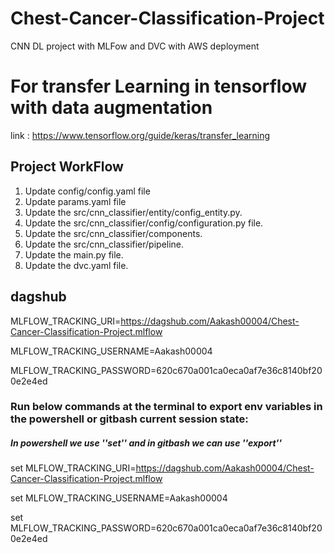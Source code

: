 # Chest-Cancer-Classification-Project
CNN DL project with MLFow and DVC with AWS deployment

# For transfer Learning in tensorflow with data augmentation 
link : https://www.tensorflow.org/guide/keras/transfer_learning

## Project WorkFlow

1. Update config/config.yaml file
2. Update params.yaml file
3. Update the src/cnn_classifier/entity/config_entity.py.
4. Update the src/cnn_classifier/config/configuration.py file.
5. Update the src/cnn_classifier/components.
6. Update the src/cnn_classifier/pipeline.
7. Update the main.py file.
8. Update the dvc.yaml file.


##  dagshub

MLFLOW_TRACKING_URI=https://dagshub.com/Aakash00004/Chest-Cancer-Classification-Project.mlflow

MLFLOW_TRACKING_USERNAME=Aakash00004

MLFLOW_TRACKING_PASSWORD=620c670a001ca0eca0af7e36c8140bf200e2e4ed



### Run below commands at the terminal to export  env variables in the powershell or gitbash current session state:

##### In powershell we use ''set'' and in gitbash we can use ''export''
set MLFLOW_TRACKING_URI=https://dagshub.com/Aakash00004/Chest-Cancer-Classification-Project.mlflow

set MLFLOW_TRACKING_USERNAME=Aakash00004 

set MLFLOW_TRACKING_PASSWORD=620c670a001ca0eca0af7e36c8140bf200e2e4ed










